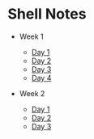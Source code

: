 # Shell Notes

- Week 1

  - [Day 1](./week1/day1.md)
  - [Day 2](./week1/day2.md)
  - [Day 3](./week1/day3.md)
  - [Day 4](./week1/day4.md)

- Week 2
  - [Day 1](./week2/day1.md)
  - [Day 2](./week2/day2.md)
  - [Day 3](./week2/day3.md)
